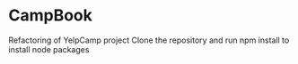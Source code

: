 # CampBook
Refactoring of YelpCamp project 
Clone the repository and run npm install to install node packages
